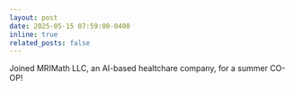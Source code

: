 ```yaml
---
layout: post
date: 2025-05-15 07:59:00-0400
inline: true
related_posts: false
---
```


Joined MRIMath LLC, an AI-based healtchare company, for a summer CO-OP!
